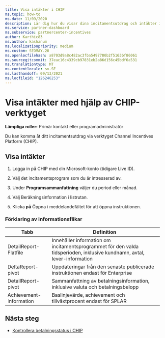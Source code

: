 ```yaml
---
title: Visa intäkter i CHIP
ms.topic: how-to
ms.date: 11/09/2020
description: Lär dig hur du visar dina incitamentsutdrag och intäkter i verktyget CHIP (Channel Incentives Platform).
ms.service: partner-dashboard
ms.subservice: partnercenter-incentives
author: Karthic83
ms.author: kashanum
ms.localizationpriority: medium
ms.custom: SEOMAY.20
ms.openlocfilehash: a8703d9a8c482ac3fba5497780b2f5163bf86061
ms.sourcegitcommit: 37eac16c4339cb97831eb2a86d156c45bdf6a531
ms.translationtype: MT
ms.contentlocale: sv-SE
ms.lasthandoff: 09/13/2021
ms.locfileid: "126246253"
---
```

# <a name="view-earnings-using-the-chip-tool"></a>Visa intäkter med hjälp av CHIP-verktyget

**Lämpliga roller:** Primär kontakt eller programadministratör

Du kan komma åt ditt incitamentsutdrag via verktyget Channel Incentives Platform (CHIP).

## <a name="view-earnings"></a>Visa intäkter

1. Logga in på CHIP med din Microsoft-konto (tidigare Live ID).

2. Välj det incitamentsprogram som du är intresserad av.

3. Under **Programsammanfattning** väljer du period eller månad. 
1. Välj Beräkningsinformation i listrutan.
1.  Klicka **på** Öppna i meddelandefältet för att öppna instruktionen.

### <a name="explanation-of-details-tabs"></a>Förklaring av informationsflikar

|**Tabb**|**Definition**|
|-------------|--------------------------|
|DetailReport-Flatfile|Innehåller information om incitamentsprogrammet för den valda tidsperioden, inklusive kundnamn, avtal, lever-information|
|DeltaReport-pivot|Uppdateringar från den senaste publicerade instruktionen endast för Enterprise|
|DetailReport-pivot|Sammanfattning av betalningsinformation, inklusive valuta och betalningsbelopp|
|Achievement-information|Baslinjevärde, achievement och tillväxtprocent endast för SPLAR|

## <a name="next-steps"></a>Nästa steg

- [Kontrollera betalningsstatus i CHIP](chip-payment-status.md)